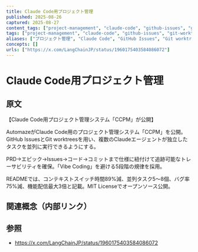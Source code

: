 ```yaml
---
title: Claude Code用プロジェクト管理
published: 2025-08-26
captured: 2025-08-27
content_tags: ["project-management", "claude-code", "github-issues", "git-worktrees", "parallel-processing"]
tags: ["project-management", "claude-code", "github-issues", "git-worktrees", "parallel-processing"]
aliases: ["プロジェクト管理", "Claude Code", "GitHub Issues", "Git worktrees", "並列処理"]
concepts: []
urls: ["https://x.com/LangChainJP/status/1960175403584086072"]
---
```


# Claude Code用プロジェクト管理
## 原文
【Claude Code用プロジェクト管理システム「CCPM」が公開】

AutomazeがClaude Code用のプロジェクト管理システム「CCPM」を公開。GitHub IssuesとGit worktreesを用い、複数のClaudeエージェントが独立したタスクを並列に実行できるようにする。

PRD→エピック→Issues→コード→コミットまで仕様に紐付けて追跡可能なトレーサビリティを確保。「Vibe Coding」を避ける5段階の規律を採用。

READMEでは、コンテキストスイッチ時間89%減、並列タスク5〜8個、バグ率75%減、機能配信最大3倍と記載。MIT Licenseでオープンソース公開。

## 関連概念（内部リンク）

## 参照
- https://x.com/LangChainJP/status/1960175403584086072